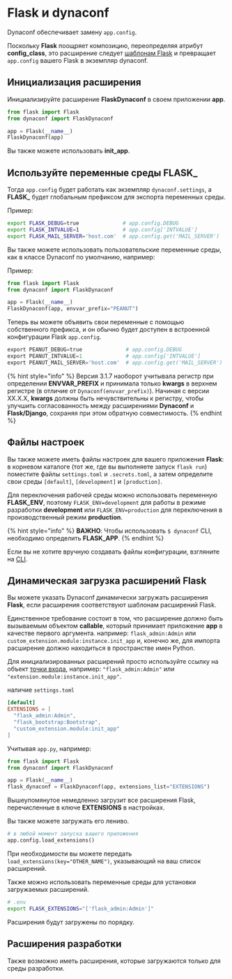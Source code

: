 # Flask и dynaconf

Dynaconf обеспечивает замену `app.config`.

Поскольку **Flask** поощряет композицию, переопределяя атрибут **config\_class**, это расширение следует [шаблонам Flask](http://flask.pocoo.org/docs/0.12/patterns/subclassing/) и превращает `app.config` вашего Flask в экземпляр dynaconf.

## Инициализация расширения

Инициализируйте расширение **FlaskDynaconf** в своем приложении **app**.

```python
from flask import Flask
from dynaconf import FlaskDynaconf

app = Flask(__name__)
FlaskDynaconf(app)
```

Вы также можете использовать **init\_app**.

## Используйте переменные среды FLASK\_

Тогда `app.config` будет работать как экземпляр `dynaconf.settings`, а **FLASK\_** будет глобальным префиксом для экспорта переменных среды.

Пример:

```bash
export FLASK_DEBUG=true              # app.config.DEBUG
export FLASK_INTVALUE=1              # app.config['INTVALUE']
export FLASK_MAIL_SERVER='host.com'  # app.config.get('MAIL_SERVER')
```

Вы также можете использовать пользовательские переменные среды, как в классе Dynaconf по умолчанию, например:

Пример:

```python
from flask import Flask
from dynaconf import FlaskDynaconf

app = Flask(__name__)
FlaskDynaconf(app, envvar_prefix="PEANUT")
```

Теперь вы можете объявить свои переменные с помощью собственного префикса, и он обычно будет доступен в встроенной конфигурации Flask `app.config`.

```python
export PEANUT_DEBUG=true              # app.config.DEBUG
export PEANUT_INTVALUE=1              # app.config['INTVALUE']
export PEANUT_MAIL_SERVER='host.com'  # app.config.get('MAIL_SERVER')
```

{% hint style="info" %}
Версия 3.1.7 наоборот учитывала регистр при определении **ENVVAR\_PREFIX** и принимала только **kwargs** в верхнем регистре (в отличие от `Dynaconf(envvar_prefix)`). Начиная с версии XX.X.X, **kwargs** должны быть нечувствительны к регистру, чтобы улучшить согласованность между расширениями **Dynaconf** и **Flask/Django**, сохраняя при этом обратную совместимость.
{% endhint %}

## Файлы настроек

Вы также можете иметь файлы настроек для вашего приложения **Flask**: в корневом каталоге (тот же, где вы выполняете запуск `flask run`) поместите файлы `settings.toml` и `.secrets.toml`, а затем определите свои среды `[default]`, `[development]` и `[production]`.

Для переключения рабочей среды можно использовать переменную **FLASK\_ENV**, поэтому `FLASK_ENV=development` для работы в режиме разработки **development** или `FLASK_ENV=production` для переключения в производственный режим **production**.

{% hint style="info" %}
**ВАЖНО**: Чтобы использовать `$ dynaconf` CLI, необходимо определить **FLASK\_APP**.
{% endhint %}

Если вы не хотите вручную создавать файлы конфигурации, взгляните на [CLI](cli-dynaconf.md).

## Динамическая загрузка расширений Flask

Вы можете указать Dynaconf динамически загружать расширения **Flask**, если расширения соответствуют шаблонам расширений Flask.

Единственное требование состоит в том, что расширение должно быть вызываемым объектом **callable**, который принимает приложение **app** в качестве первого аргумента. например: `flask_admin:Admin` или `custom_extension.module:instance.init_app` и, конечно же, для импорта расширение должно находиться в пространстве имен Python.

Для инициализированных расширений просто используйте ссылку на объект [точки входа](https://packaging.python.org/specifications/entry-points/), например: `"flask_admin:Admin"` или `"extension.module:instance.init_app"`.

наличие `settings.toml`

```toml
[default]
EXTENSIONS = [
  "flask_admin:Admin",
  "flask_bootstrap:Bootstrap",
  "custom_extension.module:init_app"
]
```

Учитывая `app.py`, например:

```python
from flask import Flask
from dynaconf import FlaskDynaconf

app = Flask(__name__)
flask_dynaconf = FlaskDynaconf(app, extensions_list="EXTENSIONS")
```

Вышеупомянутое немедленно загрузит все расширения Flask, перечисленные в ключе **EXTENSIONS** в настройках.

Вы также можете загружать его лениво.

```python
# в любой момент запуска вашего приложения
app.config.load_extensions()
```

При необходимости вы можете передать `load_extensions(key="OTHER_NAME")`, указывающий на ваш список расширений.

Также можно использовать переменные среды для установки загружаемых расширений.

```bash
# .env
export FLASK_EXTENSIONS="['flask_admin:Admin']"
```

Расширения будут загружены по порядку.

## Расширения разработки

Также возможно иметь расширения, которые загружаются только для среды разработки.
